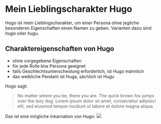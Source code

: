 # Mein Lieblingscharakter Hugo
Hugo ist mein Lieblingscharakter, um einer Persona ohne jegliche besonderen Eigenschaften einen Namen zu geben.
Varianten dazu sind _huga_ oder _hugu_.

## Charaktereigenschaften von Hugo
* ohne vorgegebene Eigenschaften
* für jede Rolle btw Persona geeignet
* falls Geschlechtsunterscheidung erforderlich, ist Hugo männlich
* das weibliche Pendant ist Huga, sächlich ist Hugu

Hugo sagt:
> No matter where you be, there you are.
> The quick brown fox jumps over the lazy dog.
> Lorem ipsum dolor sit amet, consectetur adipisici elit, sed eiusmod tempor incidunt ut labore et dolore magna aliqua.


Das ist eine mögliche Inkarnation von Hugo:
<img src="https://libreshot.com/wp-content/uploads/2020/01/funny-goat-861x1291.jpg"/>

